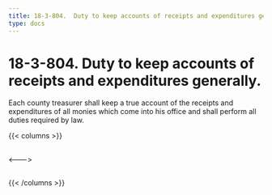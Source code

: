 ```yaml
---
title: 18-3-804.  Duty to keep accounts of receipts and expenditures generally.
type: docs
---
```

# 18-3-804.  Duty to keep accounts of receipts and expenditures generally.

Each county treasurer shall keep a true account of the receipts and expenditures of all monies which come into his office and shall perform all duties required by law.

{{< columns >}}
## 



<--->

##


{{< /columns >}}

